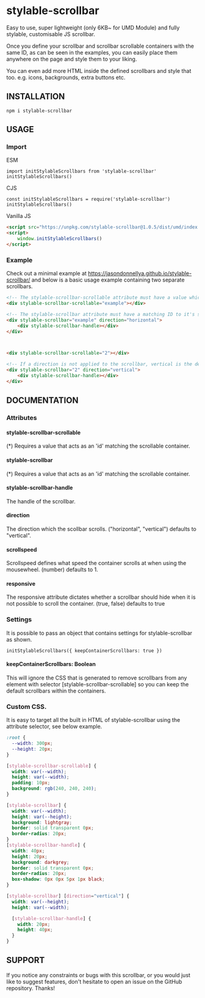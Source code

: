 # stylable-scrollbar

Easy to use, super lightweight (only 6KB~ for UMD Module) and fully stylable, customisable JS scrollbar.

Once you define your scrollbar and scrollbar scrollable containers with the same ID, as can be seen in the examples,
you can easily place them anywhere on the page and style them to your liking.

You can even add more HTML inside the defined scrollbars and style that too. e.g. icons, backgrounds, extra buttons etc.

## INSTALLATION

```
npm i stylable-scrollbar
```

## USAGE

### Import

ESM

```JS
import initStylableScrollbars from 'stylable-scrollbar'
initStylableScrollbars()
```

CJS

```JS
const initStylableScrollbars = require('stylable-scrollbar')
initStylableScrollbars()
```

Vanilla JS

```HTML
<script src="https://unpkg.com/stylable-scrollbar@1.0.5/dist/umd/index.umd.js"></script>
<script>
    window.initStylableScrollbars()
</script>
```

### Example

Check out a minimal example at https://jasondonnellya.github.io/stylable-scrollbar/ and below is a basic usage
example containing two separate scrollbars.

```HTML
<!-- The stylable-scrollbar-scrollable attribute must have a value which acts as an ID. -->
<div stylable-scrollbar-scrollable="example"></div>

<!-- The stylable-scrollbar attribute must have a matching ID to it's scrollable container as seen above. -->
<div stylable-scrollbar="example" direction="horizontal">
    <div stylable-scrollbar-handle></div>
</div>



<div stylable-scrollbar-scrollable="2"></div>

<!-- If a direction is not applied to the scrollbar, vertical is the default. -->
<div stylable-scrollbar="2" direction="vertical">
    <div stylable-scrollbar-handle></div>
</div>
```

## DOCUMENTATION

### Attributes

#### stylable-scrollbar-scrollable

(*) Requires a value that acts as an 'id' matching the scrollable container.

#### stylable-scrollbar

(*) Requires a value that acts as an 'id' matching the scrollable container.

#### stylable-scrollbar-handle

The handle of the scrollbar.

#### direction

The direction which the scollbar scrolls. ("horizontal", "vertical") defaults to "vertical".

#### scrollspeed

Scrollspeed defines what speed the container scrolls at when using the mousewheel. (number) defaults to 1.

#### responsive

The responsive attribute dictates whether a scrollbar should hide when it is not possible to scroll the container. (true, false) defaults to true

### Settings

It is possible to pass an object that contains settings for stylable-scrollbar as shown.

```
initStylableScrollbars({ keepContainerScrollbars: true })
```

#### keepContainerScrollbars: Boolean

This will ignore the CSS that is generated to remove scrollbars from any element with selector [stylable-scrollbar-scrollable] so you can keep the default scrollbars within the containers.

### Custom CSS.

It is easy to target all the built in HTML of stylable-scrollbar using the attribute selector, see below example.

```CSS
:root {
  --width: 300px;
  --height: 20px;
}

[stylable-scrollbar-scrollable] {
  width: var(--width);
  height: var(--width);
  padding: 10px;
  background: rgb(240, 240, 240);
}

[stylable-scrollbar] {
  width: var(--width);
  height: var(--height);
  background: lightgray;
  border: solid transparent 0px;
  border-radius: 20px;
}
[stylable-scrollbar-handle] {
  width: 40px;
  height: 20px;
  background: darkgrey;
  border: solid transparent 0px;
  border-radius: 20px;
  box-shadow: 0px 0px 5px 1px black;
}

[stylable-scrollbar] [direction="vertical"] {
  width: var(--height);
  height: var(--width);

  [stylable-scrollbar-handle] {
    width: 20px;
    height: 40px;
  }
}
```

## SUPPORT

If you notice any constraints or bugs with this scrollbar, or you would just like to suggest features, don't hesitate
to open an issue on the GitHub repository. Thanks!
